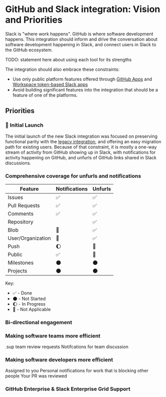 # GitHub and Slack integration: Vision and Priorities

Slack is "where work happens". GitHub is where software development happens. This integration should inform and drive the conversation about software development happening in Slack, and connect users in Slack to the GitHub ecosystem.

TODO: statement here about using each tool for its strengths

The integration should also embrace these constraints:

- Use only public platform features offered through [GitHub Apps](http://developer.github.com/apps) and [Workspace token-based Slack apps](https://api.slack.com/slack-apps-preview)
- Avoid building significant features into the integration that should be a feature of one of the platforms.

## Priorities

### :checkered_flag: Initial Launch

The initial launch of the new Slack integration was focused on preserving functional parity with the [legacy integration](https://github.com/github/ecosystem-integrations/blob/master/docs/slack/legacy-features.md), and offering an easy migration path for existing users. Because of that constraint, it is mostly a one-way stream of activity from GitHub showing up in Slack, with notifications for activity happening on GitHub, and unfurls of GitHub links shared in Slack discussions. 

### Comprehensive coverage for unfurls and notifications

Feature           | Notifications      | Unfurls           
------------------|--------------------|--------------------
Issues            | :white_check_mark: | :white_check_mark:
Pull Requests     | :white_check_mark: | :white_check_mark:
Comments          | :white_check_mark: | :white_check_mark:
Repository        |                    | :white_check_mark:
Blob              | :no_entry_sign:    | :white_check_mark:
User/Organization | :no_entry_sign:    | :white_check_mark:
Push              | :moon:             | :no_entry_sign:
Public            | :white_check_mark: | :no_entry_sign:
Milestones        | :new_moon:         | :new_moon:
Projects          | :new_moon:         | :new_moon:

Key:
- :white_check_mark: - Done
- :new_moon: - Not Started
- :moon: - In Progress
- :no_entry_sign: - Not Applicable

### Bi-directional engagement

### Making software teams more efficient

.sup
team review requests
Notifcations for team discussion

### Making software developers more efficient

Assigned to you
Personal notifications for work that is blocking other people
Your PR was reviewed

### GitHub Enterprise & Slack Enterprise Grid Support
